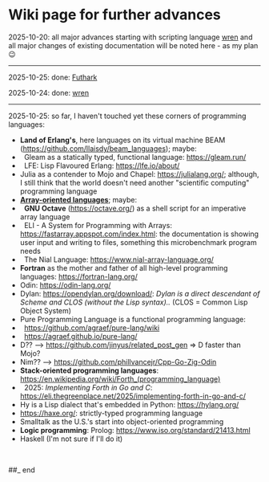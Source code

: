 # Wiki page for further advances

2025-10-20: all major advances starting with scripting language [wren](https://github.com/practicalcomputerscience/MicrobenchmarkGPHLlanguages/tree/main/03%20-%20source%20code/01%20-%20imperative%20languages/wren#wren) and all major changes of existing documentation will be noted here - as my plan :wink:

---

2025-10-25: done: [Futhark](https://github.com/practicalcomputerscience/MicrobenchmarkGPHLlanguages/tree/main/03%20-%20source%20code/03%20-%20array-oriented%20languages/Futhark#futhark)

2025-10-24: done: [wren](https://github.com/practicalcomputerscience/MicrobenchmarkGPHLlanguages/tree/main/03%20-%20source%20code/01%20-%20imperative%20languages/wren#wren)

---

2025-10-25: so far, I haven't touched yet these corners of programming languages:

- **Land of Erlang's**, here languages on its virtual machine BEAM (https://github.com/llaisdy/beam_languages); maybe:
- &nbsp;&nbsp;Gleam as a statically typed, functional language: https://gleam.run/
- &nbsp;&nbsp;LFE: Lisp Flavoured Erlang: https://lfe.io/about/
- Julia as a contender to Mojo and Chapel: https://julialang.org/; although, I still think that the world doesn't need another "scientific computing" programming language
- **[Array-oriented languages](https://github.com/practicalcomputerscience/MicrobenchmarkGPHLlanguages/tree/main/03%20-%20source%20code/03%20-%20array-oriented%20languages#array-oriented-languages)**; maybe:
- &nbsp;&nbsp;**GNU Octave** (https://octave.org/) as a shell script for an imperative array language
- &nbsp;&nbsp;ELI - A System for Programming with Arrays: https://fastarray.appspot.com/index.html: the documentation is showing user input and writing to files, something this microbenchmark program needs
- &nbsp;&nbsp;The Nial Language: https://www.nial-array-language.org/
- **Fortran** as the mother and father of all high-level programming languages: https://fortran-lang.org/
- Odin: https://odin-lang.org/
- Dylan: https://opendylan.org/download/: _Dylan is a direct descendant of Scheme and CLOS (without the Lisp syntax).._ (CLOS = Common Lisp Object System)
- Pure Programming Language is a functional programming language:
- &nbsp;&nbsp;https://github.com/agraef/pure-lang/wiki
- &nbsp;&nbsp;https://agraef.github.io/pure-lang/
- D?? --> https://github.com/jinyus/related_post_gen => D faster than Mojo?
- Nim?? --> https://github.com/phillvancejr/Cpp-Go-Zig-Odin
- **Stack-oriented programming languages**: https://en.wikipedia.org/wiki/Forth_(programming_language)
- &nbsp;&nbsp;2025: _Implementing Forth in Go and C_: https://eli.thegreenplace.net/2025/implementing-forth-in-go-and-c/
- Hy is a Lisp dialect that's embedded in Python: https://hylang.org/
- https://haxe.org/: strictly-typed programming language
- Smalltalk as the U.S.'s start into object-oriented programming
- **Logic programming**: Prolog: https://www.iso.org/standard/21413.html
- Haskell (I'm not sure if I'll do it)

<br/>

##_ end
